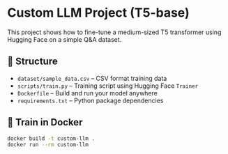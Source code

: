 # Custom LLM Project (T5-base)

This project shows how to fine-tune a medium-sized T5 transformer using Hugging Face on a simple Q&A dataset.

## 📁 Structure
- `dataset/sample_data.csv` – CSV format training data
- `scripts/train.py` – Training script using Hugging Face `Trainer`
- `Dockerfile` – Build and run your model anywhere
- `requirements.txt` – Python package dependencies

## 🚀 Train in Docker

```bash
docker build -t custom-llm .
docker run --rm custom-llm
